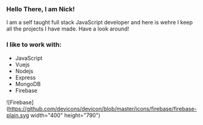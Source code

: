 ### Hello There, I am Nick!

I am a self taught full stack JavaScript developer and here is wehre I keep all the projects I have made.  Have a look around!

### I like to work with:
- JavaScript
- Vuejs
- Nodejs
- Express
- MongoDB
- Firebase

![Firebase](https://github.com/devicons/devicon/blob/master/icons/firebase/firebase-plain.svg width="400" height="790")
